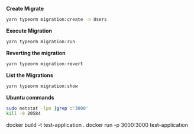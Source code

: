**Create Migrate**

```sh
yarn typeorm migration:create -n Users
```

**Execute Migration**

```sh
yarn typeorm migration:run
```

**Reverting the migration**

```sh
yarn typeorm migration:revert
```

**List the Migrations**

```sh
yarn typeorm migration:show
```

**Ubuntu commands**

```sh
sudo netstat -lpn |grep :'3000'
kill -9 20584
```

docker build -t test-application .
docker run -p 3000:3000 test-application
